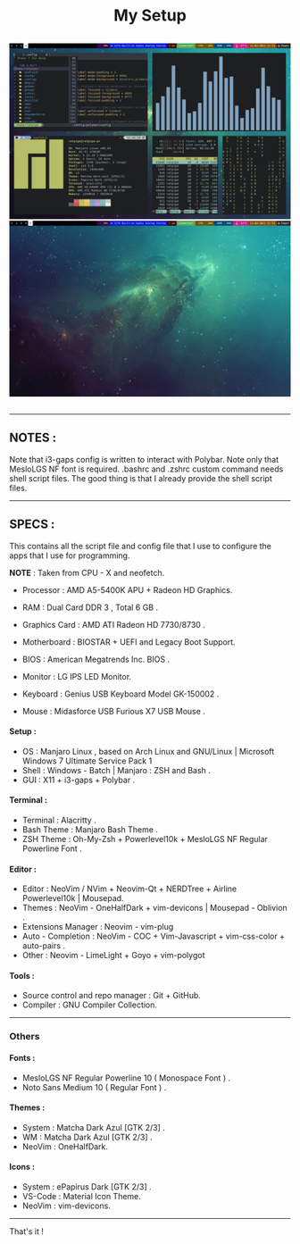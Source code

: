 <div style="display : flex ; justify-content : center" align="center">

# My Setup

</div>

<div style="display : flex ; justify-content : center" align="center">

![Apps](/apps.png)
![Showcase](/showcase.png)


</div>

---------------------------------------

## NOTES :

Note that i3-gaps config is written to interact with Polybar.
Note only that MesloLGS NF font is required.
.bashrc and .zshrc custom command needs shell script files.
The good thing is that I already provide the shell script files.

---------------------------------------

## SPECS :

This contains all the script file and config file that I use to configure the apps that I use for programming.

**NOTE** : Taken from CPU - X and neofetch.

- Processor : AMD A5-5400K APU + Radeon HD Graphics.
- RAM : Dual Card DDR 3 , Total 6 GB .
- Graphics Card : AMD ATI Radeon HD 7730/8730 .

- Motherboard : BIOSTAR + UEFI and Legacy Boot Support.
- BIOS : American Megatrends Inc. BIOS .

- Monitor : LG IPS LED Monitor.
- Keyboard : Genius USB Keyboard Model GK-150002 .
- Mouse : Midasforce USB Furious X7 USB Mouse .

#### Setup :

- OS : Manjaro Linux , based on Arch Linux and GNU/Linux | Microsoft Windows 7 Ultimate Service Pack 1
- Shell : Windows - Batch | Manjaro : ZSH and Bash .
- GUI : X11 + i3-gaps + Polybar .

#### Terminal :

- Terminal : Alacritty .
- Bash Theme : Manjaro Bash Theme .
- ZSH Theme : Oh-My-Zsh + Powerlevel10k + MesloLGS NF Regular Powerline Font .

#### Editor :

- Editor : NeoVim / NVim + Neovim-Qt + NERDTree + Airline Powerlevel10k | Mousepad. 
- Themes : NeoVim - OneHalfDark + vim-devicons | Mousepad - Oblivion .
- Extensions Manager : Neovim - vim-plug
- Auto - Completion : NeoVim - COC + Vim-Javascript + vim-css-color + auto-pairs .
- Other : Neovim - LimeLight + Goyo + vim-polygot 

#### Tools :

- Source control and repo manager : Git + GitHub.
- Compiler : GNU Compiler Collection.

---------------------------------------

### Others 

#### Fonts :

- MesloLGS NF Regular Powerline 10 ( Monospace Font ) .
- Noto Sans Medium 10 ( Regular Font ) .

#### Themes :

- System : Matcha Dark Azul [GTK 2/3] .
- WM : Matcha Dark Azul [GTK 2/3] .
- NeoVim : OneHalfDark.

#### Icons :

- System : ePapirus Dark [GTK 2/3] .
- VS-Code : Material Icon Theme.
- NeoVim : vim-devicons.

---------------------------------------

That's it !
